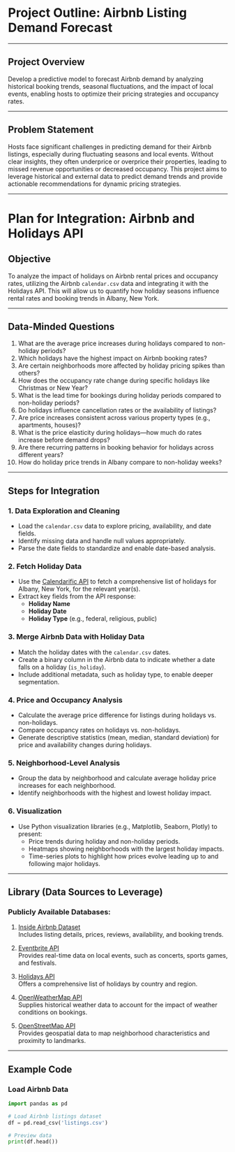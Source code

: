 # Project Outline: Airbnb Listing Demand Forecast

---

## Project Overview
Develop a predictive model to forecast Airbnb demand by analyzing historical booking trends, seasonal fluctuations, and the impact of local events, enabling hosts to optimize their pricing strategies and occupancy rates.

---

## Problem Statement
Hosts face significant challenges in predicting demand for their Airbnb listings, especially during fluctuating seasons and local events. Without clear insights, they often underprice or overprice their properties, leading to missed revenue opportunities or decreased occupancy. This project aims to leverage historical and external data to predict demand trends and provide actionable recommendations for dynamic pricing strategies.

---
# Plan for Integration: Airbnb and Holidays API

## Objective
To analyze the impact of holidays on Airbnb rental prices and occupancy rates, utilizing the Airbnb `calendar.csv` data and integrating it with the Holidays API. This will allow us to quantify how holiday seasons influence rental rates and booking trends in Albany, New York.

---

## Data-Minded Questions
1. What are the average price increases during holidays compared to non-holiday periods?
2. Which holidays have the highest impact on Airbnb booking rates?
3. Are certain neighborhoods more affected by holiday pricing spikes than others?
4. How does the occupancy rate change during specific holidays like Christmas or New Year?
5. What is the lead time for bookings during holiday periods compared to non-holiday periods?
6. Do holidays influence cancellation rates or the availability of listings?
7. Are price increases consistent across various property types (e.g., apartments, houses)?
8. What is the price elasticity during holidays—how much do rates increase before demand drops?
9. Are there recurring patterns in booking behavior for holidays across different years?
10. How do holiday price trends in Albany compare to non-holiday weeks?

---

## Steps for Integration
### 1. Data Exploration and Cleaning
- Load the `calendar.csv` data to explore pricing, availability, and date fields.
- Identify missing data and handle null values appropriately.
- Parse the date fields to standardize and enable date-based analysis.

### 2. Fetch Holiday Data
- Use the [Calendarific API](https://calendarific.com/) to fetch a comprehensive list of holidays for Albany, New York, for the relevant year(s).
- Extract key fields from the API response:
  - **Holiday Name**
  - **Holiday Date**
  - **Holiday Type** (e.g., federal, religious, public)
  
### 3. Merge Airbnb Data with Holiday Data
- Match the holiday dates with the `calendar.csv` dates.
- Create a binary column in the Airbnb data to indicate whether a date falls on a holiday (`is_holiday`).
- Include additional metadata, such as holiday type, to enable deeper segmentation.

### 4. Price and Occupancy Analysis
- Calculate the average price difference for listings during holidays vs. non-holidays.
- Compare occupancy rates on holidays vs. non-holidays.
- Generate descriptive statistics (mean, median, standard deviation) for price and availability changes during holidays.

### 5. Neighborhood-Level Analysis
- Group the data by neighborhood and calculate average holiday price increases for each neighborhood.
- Identify neighborhoods with the highest and lowest holiday impact.

### 6. Visualization
- Use Python visualization libraries (e.g., Matplotlib, Seaborn, Plotly) to present:
  - Price trends during holiday and non-holiday periods.
  - Heatmaps showing neighborhoods with the largest holiday impacts.
  - Time-series plots to highlight how prices evolve leading up to and following major holidays.

---
## Library (Data Sources to Leverage)

### Publicly Available Databases:
1. [Inside Airbnb Dataset](http://insideairbnb.com/get-the-data/)  
   Includes listing details, prices, reviews, availability, and booking trends.

2. [Eventbrite API](https://www.eventbrite.com/platform/api)  
   Provides real-time data on local events, such as concerts, sports games, and festivals.

3. [Holidays API](https://calendarific.com/)  
   Offers a comprehensive list of holidays by country and region.

4. [OpenWeatherMap API](https://openweathermap.org/api)  
   Supplies historical weather data to account for the impact of weather conditions on bookings.

5. [OpenStreetMap API](https://www.openstreetmap.org/)  
   Provides geospatial data to map neighborhood characteristics and proximity to landmarks.

---

## Example Code

### Load Airbnb Data
```python
import pandas as pd

# Load Airbnb listings dataset
df = pd.read_csv('listings.csv')

# Preview data
print(df.head())
